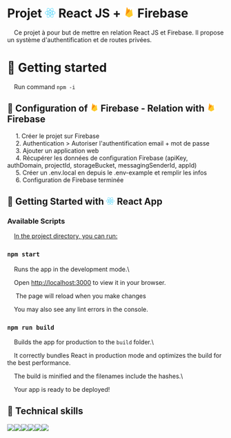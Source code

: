 
# Projet <img  src='public/react.png'  width='25'> React JS + <img  src='public/firebase.png'  width='25'> Firebase

&nbsp;&nbsp;&nbsp;&nbsp;Ce projet à pour but de mettre en relation React JS et Firebase. Il propose un système d'authentification et de routes privées.

# 📄 Getting started

  &nbsp;&nbsp;&nbsp;&nbsp;Run command `npm -i`

## 🔧 Configuration of <img  src='public/firebase.png'  width='20'> Firebase - Relation with <img  src='public/firebase.png'  width='20'> Firebase

  

 &nbsp;&nbsp;&nbsp;&nbsp; 1. Créer le projet sur Firebase  
 &nbsp;&nbsp;&nbsp;&nbsp; 2. Authentication > Autoriser l'authentification email + mot de passe  
 &nbsp;&nbsp;&nbsp;&nbsp; 3. Ajouter un application web  
 &nbsp;&nbsp;&nbsp;&nbsp; 4. Récupérer les données de configuration Firebase (apiKey, authDomain, projectId, storageBucket, messagingSenderId, appId)  
 &nbsp;&nbsp;&nbsp;&nbsp; 5. Créer un .env.local en depuis le .env-example et remplir les infos  
 &nbsp;&nbsp;&nbsp;&nbsp; 6. Configuration de Firebase terminée  
  

## 👟 Getting Started with <img  src='public/react.png'  width='20'> React App


### Available Scripts


&nbsp;&nbsp;&nbsp;&nbsp;<ins>In the project directory, you can run:</ins>


###  `npm start`


&nbsp;&nbsp;&nbsp;&nbsp;Runs the app in the development mode.\

&nbsp;&nbsp;&nbsp;&nbsp;Open [http://localhost:3000](http://localhost:3000) to view it in your browser.


&nbsp;&nbsp;&nbsp;&nbsp; The page will reload when you make changes

&nbsp;&nbsp;&nbsp;&nbsp;You may also see any lint errors in the console.


###  `npm run build`


&nbsp;&nbsp;&nbsp;&nbsp;Builds the app for production to the `build` folder.\

&nbsp;&nbsp;&nbsp;&nbsp;It correctly bundles React in production mode and optimizes the build for the best performance.


&nbsp;&nbsp;&nbsp;&nbsp;The build is minified and the filenames include the hashes.\

&nbsp;&nbsp;&nbsp;&nbsp;Your app is ready to be deployed!

## 💼 Technical skills

<img src='https://img.shields.io/badge/React-20232A?style=for-the-badge&logo=react&logoColor=61DAFB'><img src="https://img.shields.io/badge/JavaScript-F7DF1E?style=for-the-badge&logo=javascript&logoColor=black"><img src='https://img.shields.io/badge/Firebase-039BE5?style=for-the-badge&logo=Firebase&logoColor=white'><img src="https://img.shields.io/badge/Bootstrap-563D7C?style=for-the-badge&logo=bootstrap&logoColor=white"><img src="https://img.shields.io/badge/React_Router-CA4245?style=for-the-badge&logo=react-router&logoColor=white"><img src="https://img.shields.io/badge/HTML5-E34F26?style=for-the-badge&logo=html5&logoColor=white">